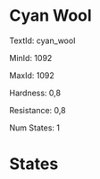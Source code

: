 # Cyan Wool

TextId: cyan_wool

MinId: 1092

MaxId: 1092

Hardness: 0,8

Resistance: 0,8


Num States: 1

# States
```

```
